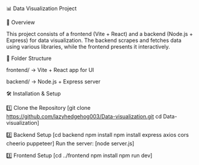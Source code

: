 📊 Data Visualization Project

📌 Overview

This project consists of a frontend (Vite + React) and a backend (Node.js + Express) for data visualization. The backend scrapes and fetches data using various libraries, while the frontend presents it interactively.

📂 Folder Structure

frontend/ → Vite + React app for UI

backend/ → Node.js + Express server

🛠 Installation & Setup

1️⃣ Clone the Repository
[git clone https://github.com/lazyhedgehog003/Data-visualization.git
cd Data-visualization]

2️⃣ Backend Setup
[cd backend
npm install
npm install express axios cors cheerio puppeteer]
Run the server: 
[node server.js]

3️⃣ Frontend Setup
[cd ../frontend
npm install
npm run dev]


